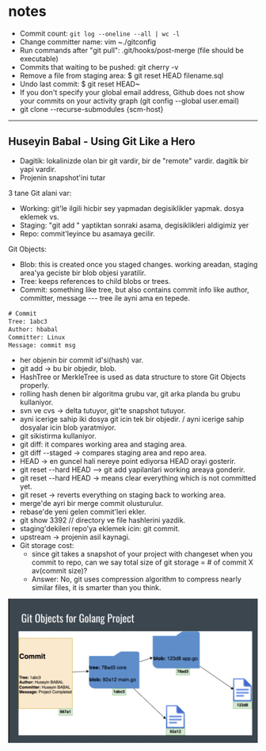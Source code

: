 # notes

- Commit count: ```git log --oneline --all | wc -l```
- Change committer name: vim ~./gitconfig
- Run commands after "git pull": .git/hooks/post-merge (file should be executable)
- Commits that waiting to be pushed: git cherry -v
- Remove a file from staging area: $ git reset HEAD filename.sql
- Undo last commit: $ git reset HEAD~
- If you don't specify your global email address, Github does not show your commits on your activity graph (git config --global user.email)
- git clone --recurse-submodules {scm-host}

---

## Huseyin Babal - Using Git Like a Hero
- Dagitik: lokalinizde olan bir git vardir, bir de "remote" vardir. dagitik bir yapi vardir.
- Projenin snapshot'ini tutar

3 tane Git alani var:
- Working: git'le ilgili hicbir sey yapmadan degisiklikler yapmak. dosya eklemek vs.
- Staging: "git add " yaptiktan sonraki asama, degisiklikleri aldigimiz yer
- Repo: commit'leyince bu asamaya gecilir.

Git Objects:
- Blob: this is created once you staged changes. working areadan, staging area'ya geciste bir blob objesi yaratilir.
- Tree: keeps references to child blobs or trees.
- Commit: something like tree, but also contains commit info like author, committer, message --- tree ile ayni ama en tepede.

```
# Commit 
Tree: 1abc3
Author: hbabal
Committer: Linux
Message: commit msg
```
- her objenin bir commit id'si(hash) var.
- git add -> bu bir objedir, blob.
- HashTree or MerkleTree is used as data structure to store Git Objects properly.
- rolling hash denen bir algoritma grubu var, git arka planda bu grubu kullaniyor.
- svn ve cvs -> delta tutuyor, git'te snapshot tutuyor.
- ayni icerige sahip iki dosya git icin tek bir objedir. / ayni icerige sahip dosyalar icin blob yaratmiyor.
- git sikistirma kullaniyor.
- git diff: it compares working area and staging area.
- git diff --staged -> compares staging area and repo area.
- HEAD -> en guncel hali nereye point ediyorsa HEAD orayi gosterir.
- git reset --hard HEAD --> git add yapilanlari working areaya gonderir.
- git reset --hard HEAD -> means clear everything which is not committed yet.
- git reset -> reverts everything on staging back to working area.
- merge'de ayri bir merge commit olusturulur.
- rebase'de yeni gelen commit'leri ekler. 
- git show 3392 // directory ve file hashlerini yazdik.
- staging'dekileri repo'ya eklemek icin: git commit.
- upstream -> projenin asil kaynagi.
- Git storage cost: 
    - since git takes a snapshot of your project with changeset when you commit to repo, can we say total size of git storage = # of commit X av(commit size)?
    - Answer: No, git uses compression algorithm to compress nearly similar files, it is smarter than you think.

![hbabal-using-git-like-a-hero](../img/hbabal-using-git-like-a-hero.png)